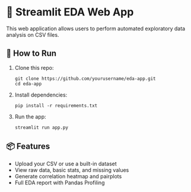 # 🧪 Streamlit EDA Web App

This web application allows users to perform automated exploratory data analysis on CSV files.

## 🔧 How to Run
1. Clone this repo:
   ```
   git clone https://github.com/yourusername/eda-app.git
   cd eda-app
   ```

2. Install dependencies:
   ```
   pip install -r requirements.txt
   ```

3. Run the app:
   ```
   streamlit run app.py
   ```

## 📦 Features
- Upload your CSV or use a built-in dataset
- View raw data, basic stats, and missing values
- Generate correlation heatmap and pairplots
- Full EDA report with Pandas Profiling
